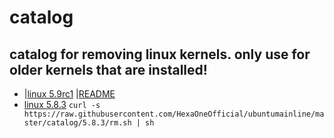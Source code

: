 # catalog

## catalog for removing linux kernels. only use for older kernels that are installed!

- |[linux 5.9rc1](https://github.com/HexaOneOfficial/ubuntumainline/tree/master/catalog/5.9-rc1)                                 |[README](https://github.com/HexaOneOfficial/ubuntumainline/blob/master/catalog/5.9-rc1/README.md)
- [linux 5.8.3](https://github.com/HexaOneOfficial/ubuntumainline/tree/master/catalog/5.8.3) `curl -s https://raw.githubusercontent.com/HexaOneOfficial/ubuntumainline/master/catalog/5.8.3/rm.sh | sh`
